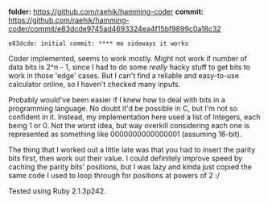 **folder:** https://github.com/raehik/hamming-coder
**commit:** https://github.com/raehik/hamming-coder/commit/e83dcde9745ad4693324ea4f15bf9899c0a18c32

    e83dcde: initial commit: **** me sideways it works

Coder implemented, seems to work mostly. Might not work if number of
data bits is 2^n - 1, since I had to do some *really* hacky stuff to get
bits to work in those 'edge' cases. But I can't find a reliable and
easy-to-use calculator online, so I haven't checked many inputs.

Probably would've been easier if I knew how to deal with bits in a
programming language. No doubt it'd be possible in C, but I'm not so
confident in it. Instead, my implementation here used a list of
Integers, each being 1 or 0. Not the worst idea, but way overkill
considering each one is represented as something like 0000000000000001
(assuming 16-bit).

The thing that I worked out a little late was that you had to insert the
parity bits first, then work out their value. I could definitely improve
speed by caching the parity bits' positions, but I was lazy and kinda
just copied the same code I used to loop through for positions at powers
of 2 :/

Tested using Ruby 2.1.3p242.
